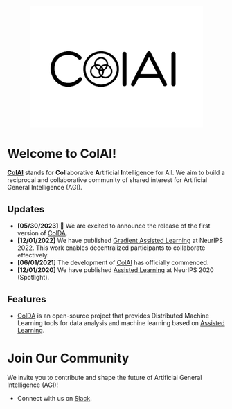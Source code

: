 <div align="center">
 <img src="/profile/asset/logo.png" width="400px">
</div>

# Welcome to ColAI!

[**ColAI**]() stands for **Col**laborative **A**rtificial **I**ntelligence for All. We aim to build a reciprocal and collaborative community of shared interest for Artificial General Intelligence (AGI).

## Updates

* **[05/30/2023]** :tada: We are excited to announce the release of the first version of [ColDA](https://github.com/Collaborative-AI/colda).
* **[12/01/2022]** We have published [Gradient Assisted Learning](https://openreview.net/forum?id=MT1GId7fJiP) at NeurIPS 2022. This work enables decentralized participants to collaborate effectively.
* **[06/01/2021]** The development of [ColAI](https://github.com/Collaborative-AI) has officially commenced.
* **[12/01/2020]** We have published [Assisted Learning](https://proceedings.neurips.cc/paper/2020/hash/a7b23e6eefbe6cf04b8e62a6f0915550-Abstract.html) at NeurIPS 2020 (Spotlight).

## Features

- [ColDA](https://github.com/Collaborative-AI/colda) is an open-source project that provides Distributed Machine Learning tools for data analysis and machine learning based on [Assisted Learning](https://assisted-learning.org/).

# Join Our Community

We invite you to contribute and shape the future of Artificial General Intelligence (AGI)!

* Connect with us on [Slack](https://join.slack.com/t/colai/shared_invite/zt-1uokr3rlg-t1uHUFzXroCaSbC4XKeiMQ).
